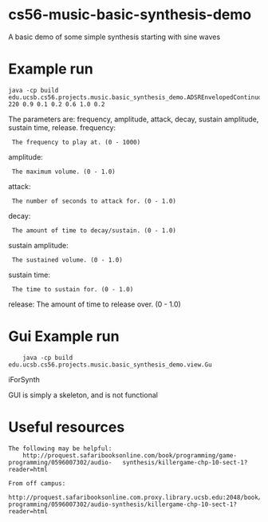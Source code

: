 cs56-music-basic-synthesis-demo
===============================

A basic demo of some simple synthesis starting with sine waves

# Example run
	java -cp build  edu.ucsb.cs56.projects.music.basic_synthesis_demo.ADSREnvelopedContinuousSound 220 0.9 0.1 0.2 0.6 1.0 0.2

The parameters are: frequency, amplitude, attack, decay, sustain amplitude, sustain time, release.
frequency:

	 The frequency to play at. (0 - 1000)

amplitude:

	 The maximum volume. (0 - 1.0)

attack:

	 The number of seconds to attack for. (0 - 1.0)

decay:

	 The amount of time to decay/sustain. (0 - 1.0)

sustain amplitude:
		
	 The sustained volume. (0 - 1.0)

sustain time:
	
	 The time to sustain for. (0 - 1.0)
release:
	 The amount of time to release over. (0 - 1.0)

# Gui Example run
        java -cp build edu.ucsb.cs56.projects.music.basic_synthesis_demo.view.Gu
iForSynth

GUI is simply a skeleton, and is not functional
	
# Useful resources
	The following may be helpful:
		http://proquest.safaribooksonline.com/book/programming/game-programming/0596007302/audio-	synthesis/killergame-chp-10-sect-1?reader=html

	From off campus:
		http://proquest.safaribooksonline.com.proxy.library.ucsb.edu:2048/book/programming/game-programming/0596007302/audio-synthesis/killergame-chp-10-sect-1?reader=html
